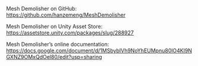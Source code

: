 Mesh Demolisher on GitHub: https://github.com/hanzemeng/MeshDemolisher

Mesh Demolisher on Unity Asset Store: https://assetstore.unity.com/packages/slug/288927

Mesh Demolisher’s online documentation: https://docs.google.com/document/d/1MSbybIVh9NoYhEUMpnu80lO4Kl9NGXNZ9OMxQdOel80/edit?usp=sharing